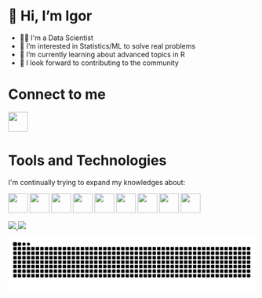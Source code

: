 # 👋 Hi, I’m Igor
- 👨‍💻 I'm a Data Scientist
- 👀 I’m interested in Statistics/ML to solve real problems
- 🌱 I’m currently learning about advanced topics in R
- 💞️ I look forward to contributing to the community
<!---
- 📫 How to reach me ...
--->

<!---
igorbraga13/igorbraga13 is a ✨ special ✨ repository because its `README.md` (this file) appears on your GitHub profile.
You can click the Preview link to take a look at your changes.
--->

<!---
Contatos
--->
# Connect to me 
<img src="https://cdn.jsdelivr.net/gh/devicons/devicon@latest/icons/linkedin/linkedin-original.svg" width="40" height="40"/>

<!---
Ferramentas
--->
# Tools and Technologies
I'm continually trying to expand my knowledges about:

<img src="https://cdn.jsdelivr.net/gh/devicons/devicon@latest/icons/r/r-original.svg" width="40" height="40"/> <img src="https://cdn.jsdelivr.net/gh/devicons/devicon@latest/icons/python/python-original.svg" width="40" height="40"/>
<img src="https://cdn.jsdelivr.net/gh/devicons/devicon@latest/icons/git/git-plain.svg" width="40" height="40"/>
<img src="https://cdn.jsdelivr.net/gh/devicons/devicon@latest/icons/amazonwebservices/amazonwebservices-original-wordmark.svg" width="40" height="40"/> 
<img src="https://cdn.jsdelivr.net/gh/devicons/devicon@latest/icons/neo4j/neo4j-original.svg" width="40" height="40"/>
<img src="https://cdn.jsdelivr.net/gh/devicons/devicon@latest/icons/docker/docker-original-wordmark.svg" width="40" height="40"/> 
<img src="https://cdn.jsdelivr.net/gh/devicons/devicon@latest/icons/java/java-original-wordmark.svg" width="40" height="40"/>
<img src="https://cdn.jsdelivr.net/gh/devicons/devicon@latest/icons/confluence/confluence-original-wordmark.svg" width="40" height="40" /> 
<img src="https://cdn.jsdelivr.net/gh/devicons/devicon@latest/icons/jira/jira-original-wordmark.svg" width="40" height="40"/>

<!---
Linguagens utilizadas e Atividades
--->

<div>
<a href="https://github.com/igorbraga13">
<img loading="lazy" height="150em" src="https://github-readme-stats.vercel.app/api?username=igorbraga13&show_icons=true&theme=radical&include_all_commits=true&count_private=true"/>
<img loading="lazy" height="150em" src="https://github-readme-stats.vercel.app/api/top-langs/?username=igorbraga13&layout=compact&langs_count=7&theme=radical&count_private=true"/>
</div>

<!---
Cobrinha
--->
![Snake animation](https://github.com/igorbraga13/igorbraga13/blob/output/github-contribution-grid-snake.svg)

<!---
https://github.com/abhisheknaiidu/awesome-github-profile-readme?tab=readme-ov-file
https://github.com/coderjojo/creative-profile-readme
--->
